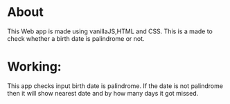 # About

This Web app is made using vanillaJS,HTML and CSS. This is a made to check whether a birth date is palindrome or not.

# Working:

This app checks input birth date is palindrome. If the date is not palindrome then it will show nearest date and by how many days it got missed.
